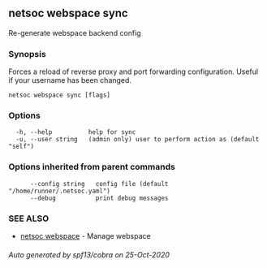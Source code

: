 ## netsoc webspace sync

Re-generate webspace backend config

### Synopsis

Forces a reload of reverse proxy and port forwarding configuration.
Useful if your username has been changed.


```
netsoc webspace sync [flags]
```

### Options

```
  -h, --help          help for sync
  -u, --user string   (admin only) user to perform action as (default "self")
```

### Options inherited from parent commands

```
      --config string   config file (default "/home/runner/.netsoc.yaml")
      --debug           print debug messages
```

### SEE ALSO

* [netsoc webspace](netsoc_webspace.md)	 - Manage webspace

###### Auto generated by spf13/cobra on 25-Oct-2020

